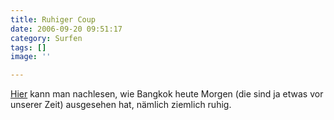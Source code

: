 ```yaml
---
title: Ruhiger Coup
date: 2006-09-20 09:51:17
category: Surfen
tags: []
image: ''

---
```


[Hier](http://www.thai-blogs.com/index.php?blog=5&title=calm_on_the_streets_in_bangkok&more=1&c=1&tb=1&pb=1) kann man nachlesen, wie Bangkok heute Morgen (die sind ja etwas vor unserer Zeit) ausgesehen hat, nämlich ziemlich ruhig.
